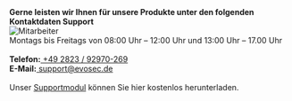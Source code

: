<div class="row">
<div class="col-md-12 abstand">
<strong>Gerne leisten wir Ihnen für unsere Produkte unter den folgenden Kontaktdaten Support</strong>
</div>
</div>

<div class="row">
<div class="col-md-3 abstand">
<img src="https://www.evosec.de/files/2812/9715/1896/Support.jpg" alt="Mitarbeiter">
</div>
<div class="col-md-9 abstand">
Montags bis Freitags von 08:00 Uhr – 12:00 Uhr und 13:00 Uhr – 17.00 Uhr<br>
<br>
<strong>Telefon:</strong><a href="tel:+49 2823 / 92970-269"> +49 2823 / 92970-269</a><br> 
<strong>E-Mail:</strong><a href="mailto:support@evosec.de"> support@evosec.de</a><br>
<br>
Unser <a href="{{ "/assets/downloads/TeamViewerQS-idce29xrsk.exe?v=" | append: site.github.build_revision | relative_url }}">Supportmodul</a> können Sie hier kostenlos herunterladen.<br>
</div>
</div>